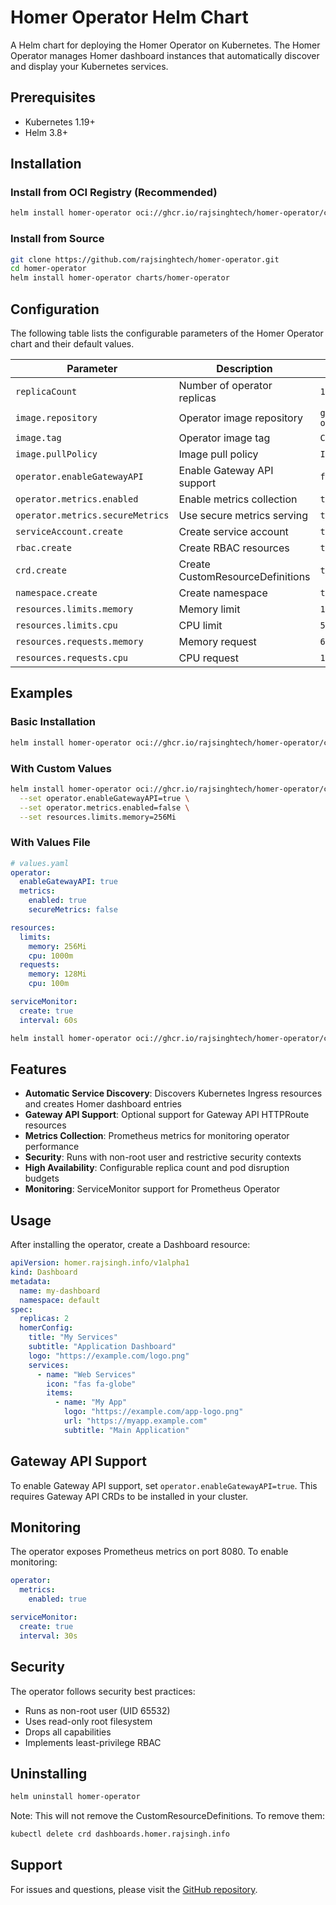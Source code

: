 # Homer Operator Helm Chart

A Helm chart for deploying the Homer Operator on Kubernetes. The Homer Operator manages Homer dashboard instances that automatically discover and display your Kubernetes services.

## Prerequisites

- Kubernetes 1.19+
- Helm 3.8+

## Installation

### Install from OCI Registry (Recommended)

```bash
helm install homer-operator oci://ghcr.io/rajsinghtech/homer-operator/charts/homer-operator --version 0.0.0-latest
```

### Install from Source

```bash
git clone https://github.com/rajsinghtech/homer-operator.git
cd homer-operator
helm install homer-operator charts/homer-operator
```

## Configuration

The following table lists the configurable parameters of the Homer Operator chart and their default values.

| Parameter | Description | Default |
| --- | --- | --- |
| `replicaCount` | Number of operator replicas | `1` |
| `image.repository` | Operator image repository | `ghcr.io/rajsinghtech/homer-operator` |
| `image.tag` | Operator image tag | `Chart.appVersion` |
| `image.pullPolicy` | Image pull policy | `IfNotPresent` |
| `operator.enableGatewayAPI` | Enable Gateway API support | `false` |
| `operator.metrics.enabled` | Enable metrics collection | `true` |
| `operator.metrics.secureMetrics` | Use secure metrics serving | `true` |
| `serviceAccount.create` | Create service account | `true` |
| `rbac.create` | Create RBAC resources | `true` |
| `crd.create` | Create CustomResourceDefinitions | `true` |
| `namespace.create` | Create namespace | `true` |
| `resources.limits.memory` | Memory limit | `128Mi` |
| `resources.limits.cpu` | CPU limit | `500m` |
| `resources.requests.memory` | Memory request | `64Mi` |
| `resources.requests.cpu` | CPU request | `10m` |

## Examples

### Basic Installation

```bash
helm install homer-operator oci://ghcr.io/rajsinghtech/homer-operator/charts/homer-operator
```

### With Custom Values

```bash
helm install homer-operator oci://ghcr.io/rajsinghtech/homer-operator/charts/homer-operator \
  --set operator.enableGatewayAPI=true \
  --set operator.metrics.enabled=false \
  --set resources.limits.memory=256Mi
```

### With Values File

```yaml
# values.yaml
operator:
  enableGatewayAPI: true
  metrics:
    enabled: true
    secureMetrics: false

resources:
  limits:
    memory: 256Mi
    cpu: 1000m
  requests:
    memory: 128Mi
    cpu: 100m

serviceMonitor:
  create: true
  interval: 60s
```

```bash
helm install homer-operator oci://ghcr.io/rajsinghtech/homer-operator/charts/homer-operator -f values.yaml
```

## Features

- **Automatic Service Discovery**: Discovers Kubernetes Ingress resources and creates Homer dashboard entries
- **Gateway API Support**: Optional support for Gateway API HTTPRoute resources
- **Metrics Collection**: Prometheus metrics for monitoring operator performance
- **Security**: Runs with non-root user and restrictive security contexts
- **High Availability**: Configurable replica count and pod disruption budgets
- **Monitoring**: ServiceMonitor support for Prometheus Operator

## Usage

After installing the operator, create a Dashboard resource:

```yaml
apiVersion: homer.rajsingh.info/v1alpha1
kind: Dashboard
metadata:
  name: my-dashboard
  namespace: default
spec:
  replicas: 2
  homerConfig:
    title: "My Services"
    subtitle: "Application Dashboard"
    logo: "https://example.com/logo.png"
    services:
      - name: "Web Services"
        icon: "fas fa-globe"
        items:
          - name: "My App"
            logo: "https://example.com/app-logo.png"
            url: "https://myapp.example.com"
            subtitle: "Main Application"
```

## Gateway API Support

To enable Gateway API support, set `operator.enableGatewayAPI=true`. This requires Gateway API CRDs to be installed in your cluster.

## Monitoring

The operator exposes Prometheus metrics on port 8080. To enable monitoring:

```yaml
operator:
  metrics:
    enabled: true

serviceMonitor:
  create: true
  interval: 30s
```

## Security

The operator follows security best practices:

- Runs as non-root user (UID 65532)
- Uses read-only root filesystem
- Drops all capabilities
- Implements least-privilege RBAC

## Uninstalling

```bash
helm uninstall homer-operator
```

Note: This will not remove the CustomResourceDefinitions. To remove them:

```bash
kubectl delete crd dashboards.homer.rajsingh.info
```

## Support

For issues and questions, please visit the [GitHub repository](https://github.com/rajsinghtech/homer-operator).